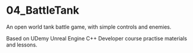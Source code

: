 # 04_BattleTank
An open world tank battle game, with simple controls and enemies.

Based on UDemy Unreal Engine C++ Developer course practise materials and lessons.

